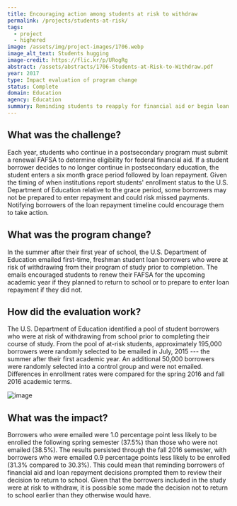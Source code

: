 ```yaml
---
title: Encouraging action among students at risk to withdraw
permalink: /projects/students-at-risk/
tags: 
  - project
  - highered
image: /assets/img/project-images/1706.webp
image_alt_text: Students hugging
image-credit: https://flic.kr/p/URogRg
abstract: /assets/abstracts/1706-Students-at-Risk-to-Withdraw.pdf
year: 2017
type: Impact evaluation of program change
status: Complete
domain: Education
agency: Education
summary: Reminding students to reapply for financial aid or begin loan repayment decreased postsecondary enrollment by 1 percentage point
---
```

## What was the challenge?

Each year, students who continue in a postsecondary program must submit a renewal FAFSA to determine eligibility for federal financial aid. If a student borrower decides to no longer continue in postsecondary education, the student enters a six month grace period followed by loan repayment. Given the timing of when institutions report students' enrollment status to the U.S. Department of Education relative to the grace period, some borrowers may not be prepared to enter repayment and could risk missed payments. Notifying borrowers of the loan repayment timeline could encourage them to take action.  

## What was the program change?

In the summer after their first year of school, the U.S. Department of Education emailed first-time, freshman student loan borrowers who were at risk of withdrawing from their program of study prior to completion. The emails encouraged students to renew their FAFSA for the upcoming academic year if they planned to return to school or to prepare to enter loan repayment if they did not.

## How did the evaluation work?

The U.S. Department of Education identified a pool of student borrowers who were at risk of withdrawing from school prior to completing their course of study. From the pool of at-risk students, approximately 195,000 borrowers were randomly selected to be emailed in July, 2015 --- the summer after their first academic year. An additional 50,000 borrowers were randomly selected into a control group and were not emailed. Differences in enrollment rates were compared for the spring 2016 and fall 2016 academic terms.

![image]({{site.baseurl}}/assets/img/project-images/1706-graph.webp)

## What was the impact?

Borrowers who were emailed were 1.0 percentage point less likely to be enrolled the following spring semester (37.5%) than those who were not emailed (38.5%). The results persisted through the fall 2016 semester, with borrowers who were emailed 0.9 percentage points less likely to be enrolled (31.3% compared to 30.3%). This could mean that reminding borrowers of financial aid and loan repayment decisions prompted them to review their decision to return to school. Given that the borrowers included in the study were at risk to withdraw, it is possible some made the decision not to return to school earlier than they otherwise would have.
